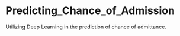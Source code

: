 # Predicting_Chance_of_Admission
Utilizing Deep Learning in the prediction of chance of admittance. 
